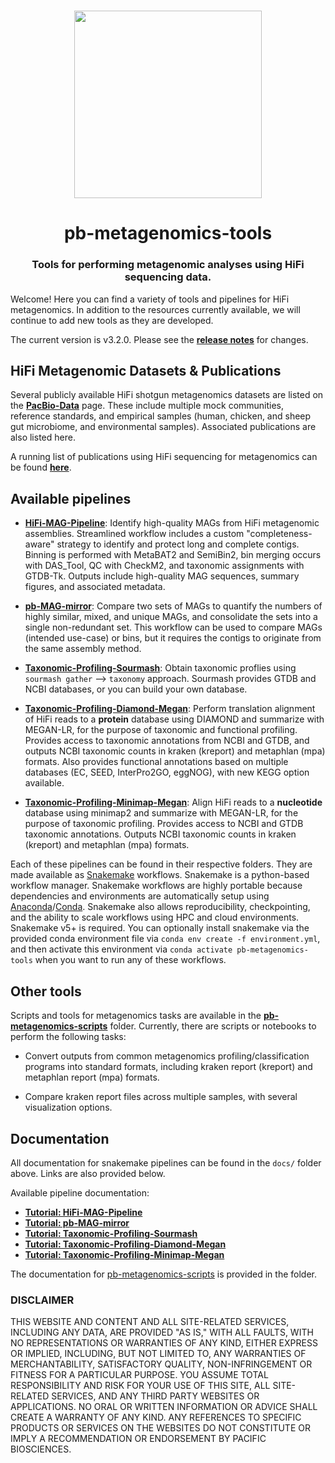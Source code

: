 <h1 align="center"><img width="300px" src="docs/logo_pb-metagenomics-tools.svg"/></h1>

<h1 align="center">pb-metagenomics-tools</h1>

<h3 align="center">Tools for performing metagenomic analyses using HiFi sequencing data.</h3>

Welcome! Here you can find a variety of tools and pipelines for HiFi metagenomics. In addition to the resources currently available, we will continue to add new tools as they are developed.

The current version is v3.2.0. Please see the [**release notes**](https://github.com/PacificBiosciences/pb-metagenomics-tools/releases) for changes.

## HiFi Metagenomic Datasets & Publications

Several publicly available HiFi shotgun metagenomics datasets are listed on the   [**PacBio-Data**](https://github.com/PacificBiosciences/pb-metagenomics-tools/blob/master/docs/PacBio-Data.md) page. These include multiple mock communities, reference standards, and empirical samples (human, chicken, and sheep gut microbiome, and environmental samples). Associated publications are also listed here.

A running list of publications using HiFi sequencing for metagenomics can be found [**here**](https://github.com/PacificBiosciences/pb-metagenomics-tools/blob/master/docs/HiFi-Metagenomics-Publications.md). 

## Available pipelines

+ [**HiFi-MAG-Pipeline**](https://github.com/PacificBiosciences/pb-metagenomics-tools/tree/master/HiFi-MAG-Pipeline): Identify high-quality MAGs from HiFi metagenomic assemblies. Streamlined workflow includes a custom "completeness-aware" strategy to identify and protect long and complete contigs. Binning is performed with MetaBAT2 and SemiBin2, bin merging occurs with DAS_Tool, QC with CheckM2, and taxonomic assignments with GTDB-Tk. Outputs include high-quality MAG sequences, summary figures, and associated metadata. 

+ [**pb-MAG-mirror**](https://github.com/PacificBiosciences/pb-metagenomics-tools/tree/master/pb-MAG-mirror): Compare two sets of MAGs to quantify the numbers of highly similar, mixed, and unique MAGs, and consolidate the sets into a single non-redundant set. This workflow can be used to compare MAGs (intended use-case) or bins, but it requires the contigs to originate from the same assembly method.

+ [**Taxonomic-Profiling-Sourmash**](https://github.com/PacificBiosciences/pb-metagenomics-tools/tree/master/Taxonomic-Profiling-Sourmash): Obtain taxonomic proflies using `sourmash gather` --> `taxonomy` approach. Sourmash provides GTDB and NCBI databases, or you can build your own database.

+ [**Taxonomic-Profiling-Diamond-Megan**](https://github.com/PacificBiosciences/pb-metagenomics-tools/tree/master/Taxonomic-Profiling-Diamond-Megan): Perform translation alignment of HiFi reads to a **protein** database using DIAMOND and summarize with MEGAN-LR, for the purpose of taxonomic and functional profiling. Provides access to taxonomic annotations from NCBI and GTDB, and outputs NCBI taxonomic counts in kraken (kreport) and metaphlan (mpa) formats. Also provides functional annotations based on multiple databases (EC, SEED, InterPro2GO, eggNOG), with new KEGG option available.

+ [**Taxonomic-Profiling-Minimap-Megan**](https://github.com/PacificBiosciences/pb-metagenomics-tools/tree/master/Taxonomic-Profiling-Minimap-Megan): Align HiFi reads to a **nucleotide** database using minimap2 and summarize with MEGAN-LR, for the purpose of taxonomic profiling. Provides access to NCBI and GTDB taxonomic annotations. Outputs NCBI taxonomic counts in kraken (kreport) and metaphlan (mpa) formats.


Each of these pipelines can be found in their respective folders. They are made available as [Snakemake](https://snakemake.readthedocs.io/en/stable/index.html) workflows. Snakemake is a python-based workflow manager. Snakemake workflows are highly portable because dependencies and environments are automatically setup using [Anaconda](https://docs.anaconda.com/anaconda/)/[Conda](https://docs.conda.io/projects/conda/en/latest/index.html). Snakemake also allows reproducibility, checkpointing, and the ability to scale workflows using HPC and cloud environments. Snakemake v5+ is required. You can optionally install snakemake via the provided conda environment file via `conda env create -f environment.yml`, and then activate this environment via `conda activate pb-metagenomics-tools` when you want to run any of these workflows.

## Other tools

Scripts and tools for metagenomics tasks are available in the [**pb-metagenomics-scripts**](https://github.com/PacificBiosciences/pb-metagenomics-tools/tree/master/pb-metagenomics-scripts) folder. Currently, there are scripts or notebooks to perform the following tasks: 

+ Convert outputs from common metagenomics profiling/classification programs into standard formats, including kraken report (kreport) and metaphlan report (mpa) formats. 

+ Compare kraken report files across multiple samples, with several visualization options.

## Documentation 

All documentation for snakemake pipelines can be found in the `docs/` folder above. Links are also provided below.

Available pipeline documentation: 
- [**Tutorial: HiFi-MAG-Pipeline**](https://github.com/PacificBiosciences/pb-metagenomics-tools/blob/master/docs/Tutorial-HiFi-MAG-Pipeline.md)
- [**Tutorial: pb-MAG-mirror**](https://github.com/PacificBiosciences/pb-metagenomics-tools/blob/master/docs/Tutorial-pb-MAG-mirror.md)
- [**Tutorial: Taxonomic-Profiling-Sourmash**](https://github.com/PacificBiosciences/pb-metagenomics-tools/blob/master/docs/Tutorial-Taxonomic-Profiling-Sourmash.md)
- [**Tutorial: Taxonomic-Profiling-Diamond-Megan**](https://github.com/PacificBiosciences/pb-metagenomics-tools/blob/master/docs/Tutorial-Taxonomic-Profiling-Diamond-Megan.md)
- [**Tutorial: Taxonomic-Profiling-Minimap-Megan**](https://github.com/PacificBiosciences/pb-metagenomics-tools/blob/master/docs/Tutorial-Taxonomic-Profiling-Minimap-Megan.md)


The documentation for [pb-metagenomics-scripts](https://github.com/PacificBiosciences/pb-metagenomics-tools/tree/master/pb-metagenomics-scripts) is provided in the folder.



### DISCLAIMER
THIS WEBSITE AND CONTENT AND ALL SITE-RELATED SERVICES, INCLUDING ANY DATA, ARE PROVIDED "AS IS," WITH ALL FAULTS, WITH NO REPRESENTATIONS OR WARRANTIES OF ANY KIND, EITHER EXPRESS OR IMPLIED, INCLUDING, BUT NOT LIMITED TO, ANY WARRANTIES OF MERCHANTABILITY, SATISFACTORY QUALITY, NON-INFRINGEMENT OR FITNESS FOR A PARTICULAR PURPOSE. YOU ASSUME TOTAL RESPONSIBILITY AND RISK FOR YOUR USE OF THIS SITE, ALL SITE-RELATED SERVICES, AND ANY THIRD PARTY WEBSITES OR APPLICATIONS. NO ORAL OR WRITTEN INFORMATION OR ADVICE SHALL CREATE A WARRANTY OF ANY KIND. ANY REFERENCES TO SPECIFIC PRODUCTS OR SERVICES ON THE WEBSITES DO NOT CONSTITUTE OR IMPLY A RECOMMENDATION OR ENDORSEMENT BY PACIFIC BIOSCIENCES.
